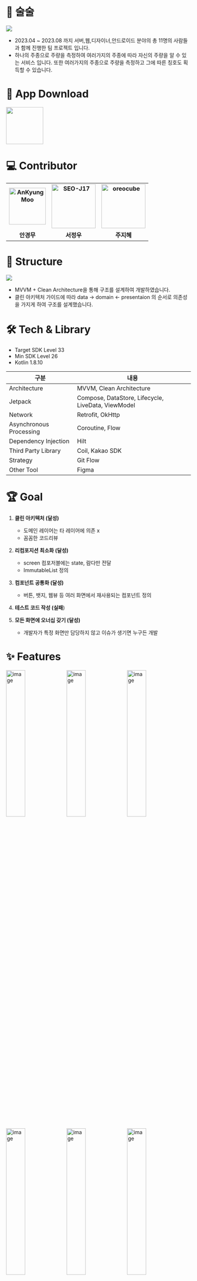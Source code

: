 # 🍺 술술

<img src =https://github.com/SEO-J17/CanyonGG/assets/59912150/1c966b95-d8d6-449d-9978-9c0f0fce4be0 />

+ 2023.04 ~ 2023.08 까지 서버,웹,디자이너,안드로이드 분야의 총 11명의 사람들과 함께 진행한 팀 프로젝트 입니다.
+ 하나의 주종으로 주량을 측정하여 여러가지의 주종에 따라 자신의 주량을 알 수 있는 서비스 입니다. 또한 여러가지의 주종으로 주량을 측정하고 그에 따른 칭호도 획득할 수 있습니다.
  
# 💾 App Download

<a href="https://play.google.com/store/apps/details?id=com.mashup.alcoholfree">
<img src="https://user-images.githubusercontent.com/63157395/211233100-2f255c00-3336-4125-b5da-2fd935e40b5a.png" width="101px" />
</a>

# 💻 Contributor
<div align="center">
<table style="font-weight : bold">
      <tr>
         <td align="center">
              <a href="https://github.com/AnKyungMoo ">                 
                  <img alt="AnKyungMoo" src="https://avatars.githubusercontent.com/AnKyungMoo " width="100" />            
              </a>
          </td>
          <td align="center">
              <a href="https://github.com/SEO-J17">                 
                  <img alt="SEO-J17" src="https://avatars.githubusercontent.com/SEO-J17" width="120" />            
              </a>
          </td>
          <td align="center">
              <a href="https://github.com/oreocube">                 
                  <img alt="oreocube" src="https://avatars.githubusercontent.com/oreocube" width="120" />            
              </a>
          </td>
      </tr>
      <tr>
          <td align="center">안경무</td>
          <td align="center">서정우</td>
          <td align="center">주지혜</td>
      </tr>
  </table>
</div>

# 🎨 Structure

<img src=https://github.com/mash-up-kr/SulSul-Android/assets/59912150/41a8a1b6-75d7-4f19-8cfa-67c59b9c6f9d/>

+ MVVM + Clean Architecture을 통해 구조를 설계하여 개발하였습니다.
+ 클린 아키텍처 가이드에 따라 data -> domain <- presentaion 의 순서로 의존성을 가지게 하여 구조를 설계했습니다.


# 🛠 Tech & Library

+ Target SDK Level 33
+ Min SDK Level 26
+ Kotlin 1.8.10
  
 구분 | 내용
-- | --
Architecture | MVVM, Clean Architecture
Jetpack | Compose, DataStore, Lifecycle, LiveData, ViewModel
Network | Retrofit, OkHttp
Asynchronous Processing | Coroutine, Flow
Dependency Injection | Hilt
Third Party Library | Coil, Kakao SDK
Strategy | Git Flow
Other Tool | Figma

# 🏆 Goal

1. **클린 아키텍처 (달성)**
   - 도메인 레이어는 타 레이어에 의존 x
   - 꼼꼼한 코드리뷰

2. **리컴포지션 최소화 (달성)**
   - screen 컴포저블에는 state, 람다만 전달
   - ImmutableList 정의

3. **컴포넌트 공통화 (달성)**
   - 버튼, 뱃지, 웹뷰 등 여러 화면에서 재사용되는 컴포넌트 정의

4. **테스트 코드 작성 (실패**)

5. **모든 화면에 오너십 갖기 (달성)**
   - 개발자가 특정 화면만 담당하지 않고 이슈가 생기면 누구든 개발

# ✨ Features
<div>
    <img
        width="32%"
        alt="image"
        src="https://github.com/SEO-J17/CanyonGG/assets/59912150/1f58474d-7b86-44a7-b717-334d5e82a85a"
    />
    <img
        width="32%"
        alt="image"
        src="https://github.com/SEO-J17/CanyonGG/assets/59912150/dea93146-001d-4ea7-a11c-31e1680919a2"
    />
    <img
        width="32%"
        alt="image"
        src="https://github.com/SEO-J17/CanyonGG/assets/59912150/0121cc99-6e28-4c02-9904-a40d92f2c6ba"
    />
</div>

<div>
   <img
        width="32%"
        alt="image"
        src="https://github.com/SEO-J17/CanyonGG/assets/59912150/01a32cb4-35a0-41b0-b52e-cda0d3a2feb8"
    />
    <img
        width="32%"
        alt="image"
        src="https://github.com/SEO-J17/CanyonGG/assets/59912150/b081559a-f36f-4c5b-abdb-16ac0f9ebbd3"
    />
    <img
        width="32%"
        alt="image"
        src="https://github.com/SEO-J17/CanyonGG/assets/59912150/497234da-eb3b-41c8-82fc-58073bc8fabc"
    />
</div>

# 🎞Result
https://github.com/SEO-J17/CanyonGG/assets/59912150/b8b149c0-efcd-462b-b111-1ad1dc03a7c0
